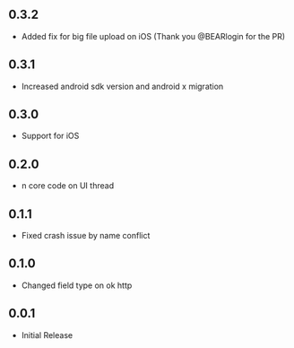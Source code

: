 ## 0.3.2

- Added fix for big file upload on iOS (Thank you @BEARlogin for the PR)
## 0.3.1

- Increased android sdk version and android x migration

## 0.3.0

- Support for iOS

## 0.2.0

- n core code on UI thread

## 0.1.1

- Fixed crash issue by name conflict

## 0.1.0

- Changed field type on ok http

## 0.0.1

- Initial Release
